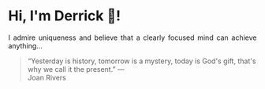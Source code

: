# Hi, I'm Derrick 👋!
<p align="justify">I admire uniqueness and believe that a clearly focused mind can achieve anything...</p> 
<!-- #quote-start -->
<blockquote>&ldquo;Yesterday is history, tomorrow is a mystery, today is God's gift, that's why we call it the present.&rdquo; &mdash; <footer>Joan Rivers</footer></blockquote>
<!-- #quote-end -->
